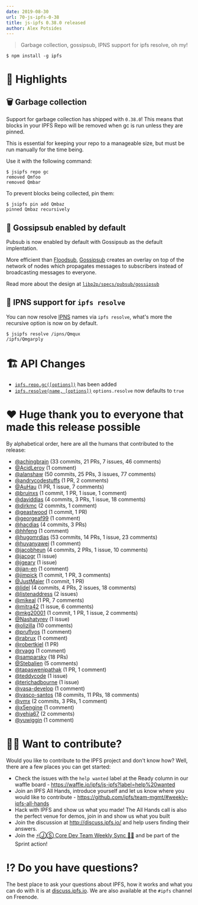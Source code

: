 ```yaml
---
date: 2019-08-30
url: 70-js-ipfs-0-38
title: js-ipfs 0.38.0 released
author: Alex Potsides
---
```


> Garbage collection, gossipsub, IPNS support for ipfs resolve, oh my!

```console
$ npm install -g ipfs
```

# 🔦 Highlights

## 🗑️ Garbage collection

Support for garbage collection has shipped with `0.38.0`! This means that blocks in your IPFS Repo will be removed when gc is run unless they are pinned.

This is essential for keeping your repo to a manageable size, but must be run manually for the time being.

Use it with the following command:

```console
$ jsipfs repo gc
removed Qmfoo
removed Qmbar
```

To prevent blocks being collected, pin them:

```console
$ jsipfs pin add Qmbaz
pinned Qmbaz recursively
```

## 💬 Gossipsub enabled by default

Pubsub is now enabled by default with Gossipsub as the default implentation.

More efficient than [Floodsub](https://github.com/libp2p/js-libp2p-floodsub), [Gossipsub](https://github.com/ChainSafe/gossipsub-js) creates an overlay on top of the network of nodes which propagates messages to subscribers instead of broadcasting messages to everyone.

Read more about the design at [`libp2p/specs/pubsub/gossipsub`](https://github.com/libp2p/specs/tree/master/pubsub/gossipsub)

## 📛 IPNS support for `ipfs resolve`

You can now resolve [IPNS](https://docs.ipfs.io/guides/concepts/ipns/) names via `ipfs resolve`, what's more the recursive option is now on by default.

```console
$ jsipfs resolve /ipns/Qmqux
/ipfs/Qmgarply
```

# 🏗 API Changes

* [`ipfs.repo.gc([options])`](https://github.com/ipfs/interface-js-ipfs-core/blob/master/SPEC/REPO.md#repogc) has been added
* [`ipfs.resolve(name, [options])`](https://github.com/ipfs/interface-js-ipfs-core/blob/master/SPEC/MISCELLANEOUS.md#resolve) `options.resolve` now defaults to `true`

# ❤️ Huge thank you to everyone that made this release possible

By alphabetical order, here are all the humans that contributed to the release:

* [@achingbrain](https://github.com/achingbrain) (33 commits, 21 PRs, 7 issues, 46 comments)
* [@AcidLeroy](https://github.com/AcidLeroy) (1 comment)
* [@alanshaw](https://github.com/alanshaw) (50 commits, 25 PRs, 3 issues, 77 comments)
* [@andrycodestuffs](https://github.com/andrycodestuffs) (1 PR, 2 comments)
* [@AuHau](https://github.com/AuHau) (1 PR, 1 issue, 7 comments)
* [@bruinxs](https://github.com/bruinxs) (1 commit, 1 PR, 1 issue, 1 comment)
* [@daviddias](https://github.com/daviddias) (4 commits, 3 PRs, 1 issue, 18 comments)
* [@dirkmc](https://github.com/dirkmc) (2 commits, 1 comment)
* [@geastwood](https://github.com/geastwood) (1 commit, 1 PR)
* [@georgeaf99](https://github.com/georgeaf99) (1 comment)
* [@hacdias](https://github.com/hacdias) (4 commits, 3 PRs)
* [@hhfeng](https://github.com/hhfeng) (1 comment)
* [@hugomrdias](https://github.com/hugomrdias) (53 commits, 14 PRs, 1 issue, 23 comments)
* [@huyanyawei](https://github.com/huyanyawei) (1 comment)
* [@jacobheun](https://github.com/jacobheun) (4 commits, 2 PRs, 1 issue, 10 comments)
* [@jacogr](https://github.com/jacogr) (1 issue)
* [@jgeary](https://github.com/jgeary) (1 issue)
* [@jian-en](https://github.com/jian-en) (1 comment)
* [@jimpick](https://github.com/jimpick) (1 commit, 1 PR, 3 comments)
* [@JustMaier](https://github.com/JustMaier) (1 commit, 1 PR)
* [@lidel](https://github.com/lidel) (4 commits, 4 PRs, 2 issues, 18 comments)
* [@listenaddress](https://github.com/listenaddress) (2 issues)
* [@mikeal](https://github.com/mikeal) (1 PR, 7 comments)
* [@mitra42](https://github.com/mitra42) (1 issue, 6 comments)
* [@mkg20001](https://github.com/mkg20001) (1 commit, 1 PR, 1 issue, 2 comments)
* [@Nashatyrev](https://github.com/Nashatyrev) (1 issue)
* [@olizilla](https://github.com/olizilla) (10 comments)
* [@pruflyos](https://github.com/pruflyos) (1 comment)
* [@rabrux](https://github.com/rabrux) (1 comment)
* [@robertkiel](https://github.com/robertkiel) (1 PR)
* [@rvagg](https://github.com/rvagg) (1 comment)
* [@samparsky](https://github.com/samparsky) (18 PRs)
* [@Stebalien](https://github.com/Stebalien) (5 comments)
* [@tapaswenipathak](https://github.com/tapaswenipathak) (1 PR, 1 comment)
* [@teddycode](https://github.com/teddycode) (1 issue)
* [@terichadbourne](https://github.com/terichadbourne) (1 issue)
* [@vasa-develop](https://github.com/vasa-develop) (1 comment)
* [@vasco-santos](https://github.com/vasco-santos) (18 commits, 11 PRs, 18 comments)
* [@vmx](https://github.com/vmx) (2 commits, 3 PRs, 1 comment)
* [@x5engine](https://github.com/x5engine) (1 comment)
* [@yehia67](https://github.com/yehia67) (2 comments)
* [@yuwiggin](https://github.com/yuwiggin) (1 comment)

# 🙌🏽 Want to contribute?

Would you like to contribute to the IPFS project and don't know how? Well, there are a few places you can get started:

- Check the issues with the `help wanted` label at the Ready column in our waffle board - https://waffle.io/ipfs/js-ipfs?label=help%20wanted
- Join an IPFS All Hands, introduce yourself and let us know where you would like to contribute - https://github.com/ipfs/team-mgmt/#weekly-ipfs-all-hands
- Hack with IPFS and show us what you made! The All Hands call is also the perfect venue for demos, join in and show us what you built
- Join the discussion at http://discuss.ipfs.io/ and help users finding their answers.
- Join the [⚡️ⒿⓈ Core Dev Team Weekly Sync 🙌🏽](https://github.com/ipfs/team-mgmt/issues/650) and be part of the Sprint action!

# ⁉️ Do you have questions?

The best place to ask your questions about IPFS, how it works and what you can do with it is at [discuss.ipfs.io](http://discuss.ipfs.io). We are also available at the `#ipfs` channel on Freenode.
